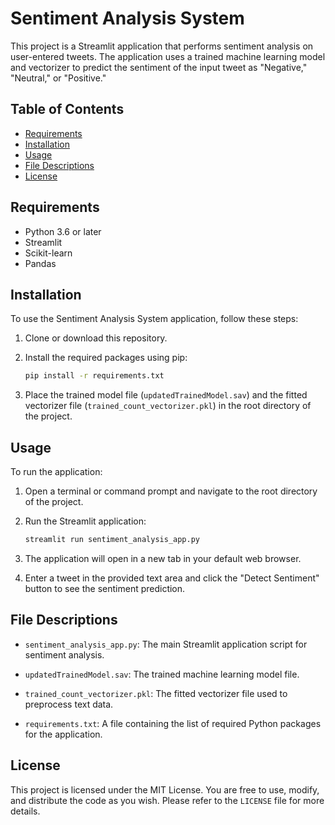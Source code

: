 # Sentiment Analysis System

This project is a Streamlit application that performs sentiment analysis on user-entered tweets. The application uses a trained machine learning model and vectorizer to predict the sentiment of the input tweet as "Negative," "Neutral," or "Positive."

## Table of Contents

- [Requirements](#requirements)
- [Installation](#installation)
- [Usage](#usage)
- [File Descriptions](#file-descriptions)
- [License](#license)

## Requirements

- Python 3.6 or later
- Streamlit
- Scikit-learn
- Pandas

## Installation

To use the Sentiment Analysis System application, follow these steps:

1. Clone or download this repository.

2. Install the required packages using pip:

    ```bash
    pip install -r requirements.txt
    ```

3. Place the trained model file (`updatedTrainedModel.sav`) and the fitted vectorizer file (`trained_count_vectorizer.pkl`) in the root directory of the project.

## Usage

To run the application:

1. Open a terminal or command prompt and navigate to the root directory of the project.

2. Run the Streamlit application:

    ```bash
    streamlit run sentiment_analysis_app.py
    ```

3. The application will open in a new tab in your default web browser.

4. Enter a tweet in the provided text area and click the "Detect Sentiment" button to see the sentiment prediction.

## File Descriptions

- `sentiment_analysis_app.py`: The main Streamlit application script for sentiment analysis.

- `updatedTrainedModel.sav`: The trained machine learning model file.

- `trained_count_vectorizer.pkl`: The fitted vectorizer file used to preprocess text data.

- `requirements.txt`: A file containing the list of required Python packages for the application.

## License

This project is licensed under the MIT License. You are free to use, modify, and distribute the code as you wish. Please refer to the `LICENSE` file for more details.
